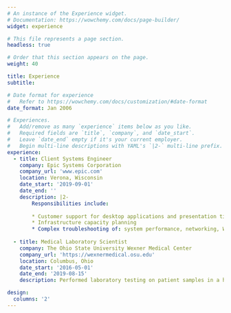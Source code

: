 ```yaml
---
# An instance of the Experience widget.
# Documentation: https://wowchemy.com/docs/page-builder/
widget: experience

# This file represents a page section.
headless: true

# Order that this section appears on the page.
weight: 40

title: Experience
subtitle:

# Date format for experience
#   Refer to https://wowchemy.com/docs/customization/#date-format
date_format: Jan 2006

# Experiences.
#   Add/remove as many `experience` items below as you like.
#   Required fields are `title`, `company`, and `date_start`.
#   Leave `date_end` empty if it's your current employer.
#   Begin multi-line descriptions with YAML's `|2-` multi-line prefix.
experience:
  - title: Client Systems Engineer 
    company: Epic Systems Corporation
    company_url: 'www.epic.com'
    location: Verona, Wisconsin
    date_start: '2019-09-01'
    date_end: ''
    description: |2-
        Responsibilities include:
        
        * Customer support for desktop applications and presentation tier systems
        * Infrastructure capacity planning
        * Complex troubleshooting of: system performance, networking, Windows debugging, etc.
        
  - title: Medical Laboratory Scientist
    company: The Ohio State University Wexner Medical Center
    company_url: 'https://wexnermedical.osu.edu'
    location: Columbus, Ohio
    date_start: '2016-05-01'
    date_end: '2019-08-15'
    description: Performed laboratory testing on patient samples in a high-volume, academic laboratory.  Specialized in Hematology, Coagulation, and Lab Automation Systems.

design:
  columns: '2'
---
```

